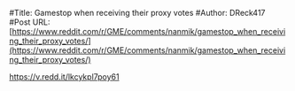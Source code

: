 #Title: Gamestop when receiving their proxy votes
#Author: DReck417
#Post URL: [https://www.reddit.com/r/GME/comments/nanmik/gamestop_when_receiving_their_proxy_votes/](https://www.reddit.com/r/GME/comments/nanmik/gamestop_when_receiving_their_proxy_votes/)


https://v.redd.it/lkcykpl7poy61